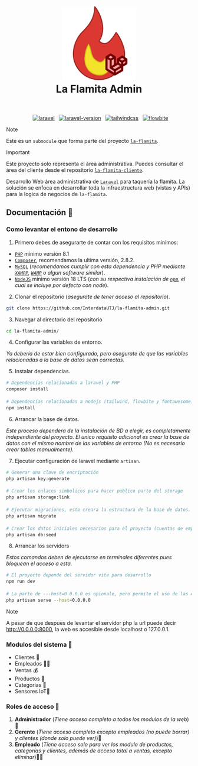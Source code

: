 <h1 align="center">
  <img src="./public/images/la-flamita-web.svg" alt="la-flamita-web" width="200">
  <br>
  La Flamita Admin
  <br>
  <br>
</h1>

<p align="center">
  <a href="https://laravel.com/"><img src="https://img.shields.io/badge/Built_using-Laravel-red.svg?logo=laravel" alt="laravel"></a>
  <a href="https://laravel.com/docs/10.x"><img src="https://img.shields.io/badge/Laravel-10.x-red.svg?logo=laravel" alt="laravel-version"></a>
  <a href="https://tailwindcss.com/"><img src="https://img.shields.io/badge/Made_with-Tailwind-blue.svg?logo=tailwindcss" alt="tailwindcss"></a>
  <a href="https://flowbite.com/"><img src="https://img.shields.io/badge/Using-Flowbite-blue.svg" alt="flowbite"></a>
</p>

> [!NOTE]
> Este es un `submodule` que forma parte del proyecto [`la-flamita`](https://github.com/InterdataUTJ/la-flamita/).

> [!IMPORTANT]
> Este proyecto solo representa el área administrativa. Puedes consultar el área del cliente desde el repositorio [`la-flamita-cliente`](https://github.com/InterdataUTJ/la-flamita-cliente/).

Desarrollo Web área administrativa de [`Laravel`](https://laravel.com/docs/10.x) para taquería la flamita. La solución se enfoca en desarrollar toda la infraestructura web (vistas y APIs) para la logica de negocios de `la-flamita`.

## Documentación 📕

### Como levantar el entono de desarrollo

1. Primero debes de asegurarte de contar con los requisitos minimos:

  - [`PHP`](https://www.php.net/releases/8.1/es.php) mínimo versión 8.1
  - [`Composer`](https://getcomposer.org/), recomendamos la ultima versión, 2.8.2.
  - [`MySQL`](https://www.mysql.com/) (_recomendamos cumplir con esta dependencia y PHP mediante [`XAMPP`](https://www.apachefriends.org/es/index.html), [`WAMP`](https://www.wampserver.com/en/) o algun software similar_).
  - [`NodeJS`](https://nodejs.org/en/) minimo versión 18 LTS (_con su respectiva instalación de [`npm`](https://www.npmjs.com/), el cual se incluye por defecto con node_).

2. Clonar el repositorio (_asegurate de tener acceso al repositorio_).

```bash
git clone https://github.com/InterdataUTJ/la-flamita-admin.git
```

3. Navegar al directorio del repositorio

```bash
cd la-flamita-admin/
```

4. Configurar las variables de entorno. 

_Ya deberia de estar bien configurado, pero asegurate de que las variables relacionadas a la base de datos sean correctas._


5. Instalar dependencias.

```bash
# Dependencias relacionadas a laravel y PHP
composer install

# Dependencias relacionadas a nodejs (tailwind, flowbite y fontawesome).
npm install
```

6. Arrancar la base de datos.

_Este proceso dependera de la instalación de BD a elegir, es completamente independiente del proyecto. El unico requisito adicional es crear la base de datos con el mismo nombre de las variables de entorno (No es necesario crear tablas manualmente)._

7. Ejecutar configuración de laravel mediante `artisan`.

```bash
# Generar una clave de encriptación
php artisan key:generate

# Crear los enlaces simbolicos para hacer publico parte del storage
php artisan storage:link

# Ejecutar migraciones, esto creara la estructura de la base de datos.
php artisan migrate

# Crear los datos iniciales necesarios para el proyecto (cuentas de empleado).
php artisan db:seed
```

8. Arrancar los servidors

_Estos comandos deben de ejecutarse en terminales diferentes pues bloquean el acceso a esta._

```bash
# El proyecto depende del servidor vite para desarrollo
npm run dev

# La parte de ---host=0.0.0.0 es opionale, pero permite el uso de las API desde otros dispositivos en la LAN
php artisan serve --host=0.0.0.0
```

> [!NOTE]
> A pesar de que despues de levantar el servidor php la url puede decir http://0.0.0.0:8000, la web es accesible desde localhost o 127.0.0.1.



### Modulos del sistema 🧩

- Clientes 🙂
- Empleados 💁‍♂️
- Ventas 💰
- Productos 🌮
- Categorias 📁
- Sensores IoT🔌

### Roles de acceso 👑

1. **Administrador** (_Tiene acceso completo a todos los modulos de la web_)👑
2. **Gerente** (_Tiene acceso completo excepto empleados (no puede borrar) y clientes (donde solo puede ver)_)🦸
3. **Empleado** (_Tiene acceso solo para ver los modulo de productos, categorías y clientes, además de acceso total a ventas, excepto eliminar_)👨‍🍳

